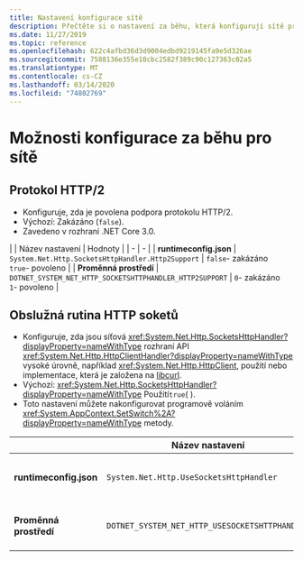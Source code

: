 ```yaml
---
title: Nastavení konfigurace sítě
description: Přečtěte si o nastavení za běhu, která konfigurují sítě pro aplikace .NET Core.
ms.date: 11/27/2019
ms.topic: reference
ms.openlocfilehash: 622c4afbd36d3d9004edbd9219145fa9e5d326ae
ms.sourcegitcommit: 7588136e355e10cbc2582f389c90c127363c02a5
ms.translationtype: MT
ms.contentlocale: cs-CZ
ms.lasthandoff: 03/14/2020
ms.locfileid: "74802769"
---
```

# <a name="run-time-configuration-options-for-networking"></a>Možnosti konfigurace za běhu pro sítě

## <a name="http2-protocol"></a>Protokol HTTP/2

- Konfiguruje, zda je povolena podpora protokolu HTTP/2.
- Výchozí: Zakázáno (`false`).
- Zavedeno v rozhraní .NET Core 3.0.

| | Název nastavení | Hodnoty |
| - | - |
| **runtimeconfig.json** | `System.Net.Http.SocketsHttpHandler.Http2Support` | `false`- zakázáno<br/>`true`- povoleno |
| **Proměnná prostředí** | `DOTNET_SYSTEM_NET_HTTP_SOCKETSHTTPHANDLER_HTTP2SUPPORT` | `0`- zakázáno<br/>`1`- povoleno |

## <a name="sockets-http-handler"></a>Obslužná rutina HTTP soketů

- Konfiguruje, zda jsou síťová <xref:System.Net.Http.SocketsHttpHandler?displayProperty=nameWithType> rozhraní API <xref:System.Net.Http.HttpClientHandler?displayProperty=nameWithType> vysoké úrovně, například <xref:System.Net.Http.HttpClient>, použití nebo implementace, která je založena na [libcurl](https://curl.haxx.se/libcurl/).
- Výchozí: <xref:System.Net.Http.SocketsHttpHandler?displayProperty=nameWithType> Použití`true`( ).
- Toto nastavení můžete nakonfigurovat programově voláním <xref:System.AppContext.SetSwitch%2A?displayProperty=nameWithType> metody.

| | Název nastavení | Hodnoty |
| - | - | - |
| **runtimeconfig.json** | `System.Net.Http.UseSocketsHttpHandler` | `true`- umožňuje použití<xref:System.Net.Http.SocketsHttpHandler><br/>`false`- umožňuje použití<xref:System.Net.Http.HttpClientHandler> |
| **Proměnná prostředí** | `DOTNET_SYSTEM_NET_HTTP_USESOCKETSHTTPHANDLER` | `1`- umožňuje použití<xref:System.Net.Http.SocketsHttpHandler><br/>`0`- umožňuje použití<xref:System.Net.Http.HttpClientHandler> |
